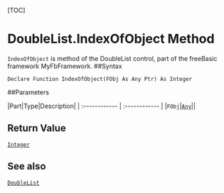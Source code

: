 [TOC]
# DoubleList.IndexOfObject Method

`IndexOfObject` is method of the DoubleList control, part of the freeBasic framework MyFbFramework.
##Syntax
```freeBasic
Declare Function IndexOfObject(FObj As Any Ptr) As Integer
```

##Parameters

|Part|Type|Description|
| :------------ | :------------ |
|`FObj`|[`Any`]("https://www.freebasic.net/wiki/KeyPgAny")||

## Return Value
[`Integer`]("https://www.freebasic.net/wiki/KeyPgInteger")
## See also
[`DoubleList`](DoubleList.md)
